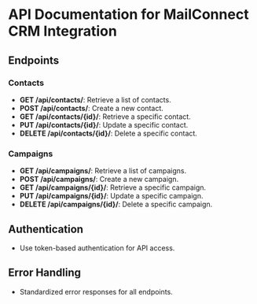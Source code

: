 # API Documentation for MailConnect CRM Integration

## Endpoints

### Contacts
- **GET /api/contacts/**: Retrieve a list of contacts.
- **POST /api/contacts/**: Create a new contact.
- **GET /api/contacts/{id}/**: Retrieve a specific contact.
- **PUT /api/contacts/{id}/**: Update a specific contact.
- **DELETE /api/contacts/{id}/**: Delete a specific contact.

### Campaigns
- **GET /api/campaigns/**: Retrieve a list of campaigns.
- **POST /api/campaigns/**: Create a new campaign.
- **GET /api/campaigns/{id}/**: Retrieve a specific campaign.
- **PUT /api/campaigns/{id}/**: Update a specific campaign.
- **DELETE /api/campaigns/{id}/**: Delete a specific campaign.

## Authentication
- Use token-based authentication for API access.

## Error Handling
- Standardized error responses for all endpoints. 